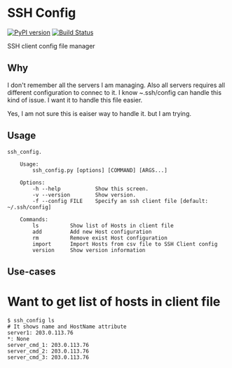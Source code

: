 SSH Config
==========
[![PyPI version](https://badge.fury.io/py/ssh-config.svg)](https://badge.fury.io/py/ssh-config)
[![Build Status](https://travis-ci.org/haginara/ssh_config.svg?branch=master)](https://travis-ci.org/haginara/ssh_config)

SSH client config file manager

Why
---
I don't remember all the servers I am managing. Also all servers requires all different configuration to connec to it. I know ~.ssh/config can handle this kind of issue. I want it to handle this file easier.

Yes, I am not sure this is eaiser way to handle it. but I am trying.

Usage
-----
```
ssh_config.

    Usage:
        ssh_config.py [options] [COMMAND] [ARGS...]
        
    Options:
        -h --help           Show this screen.
        -v --version        Show version.
        -f --config FILE    Specify an ssh client file [default: ~/.ssh/config]
        
    Commands:
        ls          Show list of Hosts in client file
        add         Add new Host configuration
        rm          Remove exist Host configuration
        import      Import Hosts from csv file to SSH Client config
        version     Show version information
```

Use-cases
---------

# Want to get list of hosts in client file
```
$ ssh_config ls 
# It shows name and HostName attribute
server1: 203.0.113.76
*: None
server_cmd_1: 203.0.113.76
server_cmd_2: 203.0.113.76
server_cmd_3: 203.0.113.76

```